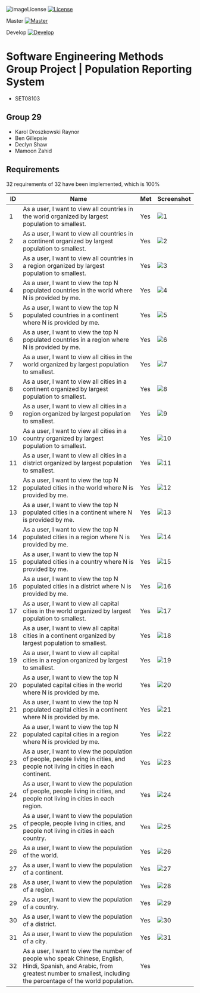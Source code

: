 ![image](https://github.com/user-attachments/assets/a3b49f35-ab9c-4327-b980-c34763826ef9)License
[![License](https://img.shields.io/badge/License-Apache_2.0-blue.svg)](https://opensource.org/licenses/Apache-2.0)

Master
[![Master](https://github.com/Bennyboy12306/sem-group-29/actions/workflows/main.yml/badge.svg?branch=master)](https://github.com/Bennyboy12306/sem-group-29/actions/workflows/main.yml?branch=master)

Develop
[![Develop](https://github.com/Bennyboy12306/sem-group-29/actions/workflows/main.yml/badge.svg?branch=develop)](https://github.com/Bennyboy12306/sem-group-29/actions/workflows/main.yml?branch=develop)
# Software Engineering Methods Group Project | Population Reporting System
- SET08103 

## Group 29
- Karol Droszkowski Raynor
- Ben Gillepsie
- Declyn Shaw
- Mamoon Zahid 

## Requirements

32 requirements of 32 have been implemented, which is 100%

| ID | Name | Met | Screenshot |
|---|---|---|---|
| 1 | As a user, I want to view all countries in the world organized by largest population to smallest. | Yes | ![1](https://github.com/Bennyboy12306/sem-group-29/blob/feature/screenshots/Screenshots/11%20-%20Countries%20ordered%20by%20population.png?raw=true) |
| 2 | As a user, I want to view all countries in a continent organized by largest population to smallest. | Yes | ![2](https://github.com/Bennyboy12306/sem-group-29/blob/feature/screenshots/Screenshots/12%20-%20All%20countries%20in%20continent%20largest%20to%20smallest.png?raw=true) |
| 3 | As a user, I want to view all countries in a region organized by largest population to smallest. | Yes | ![3](https://github.com/Bennyboy12306/sem-group-29/blob/feature/screenshots/Screenshots/13%20-%20All%20countries%20in%20a%20region%20largest%20to%20smallest.png?raw=true) |
| 4 | As a user, I want to view the top N populated countries in the world where N is provided by me. | Yes | ![4](https://github.com/Bennyboy12306/sem-group-29/blob/feature/screenshots/Screenshots/14%20-%20top%20N%20populated%20countries.png?raw=true) |
| 5 | As a user, I want to view the top N populated countries in a continent where N is provided by me. | Yes | ![5](https://github.com/Bennyboy12306/sem-group-29/blob/feature/screenshots/Screenshots/15%20-%20top%20N%20populated%20countries%20in%20continent.png?raw=true) |
| 6 | As a user, I want to view the top N populated countries in a region where N is provided by me. | Yes | ![6](https://github.com/Bennyboy12306/sem-group-29/blob/feature/screenshots/Screenshots/16%20-%20top%20N%20populated%20countries%20in%20a%20region.png?raw=true) |
| 7 | As a user, I want to view all cities in the world organized by largest population to smallest. | Yes | ![7](https://github.com/Bennyboy12306/sem-group-29/blob/feature/screenshots/Screenshots/17%20-%20Cities%20ordered%20by%20population.png?raw=true) |
| 8 | As a user, I want to view all cities in a continent organized by largest population to smallest. | Yes | ![8](https://github.com/Bennyboy12306/sem-group-29/blob/feature/screenshots/Screenshots/18%20-%20all%20cities%20in%20a%20continent%20by%20largest%20population%20to%20snmallest.png?raw=true) |
| 9 | As a user, I want to view all cities in a region organized by largest population to smallest. | Yes | ![9](https://github.com/Bennyboy12306/sem-group-29/blob/feature/screenshots/Screenshots/19%20-%20Cities%20in%20a%20region%20populaton%20largest%20to%20smallest.png?raw=true) |
| 10 | As a user, I want to view all cities in a country organized by largest population to smallest. | Yes | ![10](https://github.com/Bennyboy12306/sem-group-29/blob/feature/screenshots/Screenshots/20%20-%20Cities%20in%20a%20country%20largest%20to%20smallest.png?raw=true) |
| 11 | As a user, I want to view all cities in a district organized by largest population to smallest. | Yes | ![11](https://github.com/Bennyboy12306/sem-group-29/blob/feature/screenshots/Screenshots/21%20-%20All%20cities%20in%20a%20district%20largest%20to%20smallest.png?raw=true) |
| 12 | As a user, I want to view the top N populated cities in the world where N is provided by me. | Yes | ![12](https://github.com/Bennyboy12306/sem-group-29/blob/feature/screenshots/Screenshots/22-Top%20N%20populated%20cities.png?raw=true) |
| 13 | As a user, I want to view the top N populated cities in a continent where N is provided by me. | Yes | ![13](https://github.com/Bennyboy12306/sem-group-29/blob/feature/screenshots/Screenshots/23-top%20N%20populated%20cities%20in%20a%20continent.png?raw=true) |
| 14 | As a user, I want to view the top N populated cities in a region where N is provided by me. | Yes | ![14](https://github.com/Bennyboy12306/sem-group-29/blob/feature/screenshots/Screenshots/24-top%20N%20populated%20cities%20in%20a%20region.png?raw=true) |
| 15 | As a user, I want to view the top N populated cities in a country where N is provided by me. | Yes | ![15](https://github.com/Bennyboy12306/sem-group-29/blob/feature/screenshots/Screenshots/25-top%20N%20populated%20cities%20in%20a%20country.png?raw=true) |
| 16 | As a user, I want to view the top N populated cities in a district where N is provided by me. | Yes | ![16](https://github.com/Bennyboy12306/sem-group-29/blob/feature/screenshots/Screenshots/26-top%20N%20populated%20cities%20in%20a%20district.png?raw=true) |
| 17 | As a user, I want to view all capital cities in the world organized by largest population to smallest. | Yes | ![17](https://github.com/Bennyboy12306/sem-group-29/blob/feature/screenshots/Screenshots/27-Capital%20cities%20largest%20to%20smallest.png?raw=true) |
| 18 | As a user, I want to view all capital cities in a continent organized by largest population to smallest. | Yes | ![18](https://github.com/Bennyboy12306/sem-group-29/blob/feature/screenshots/Screenshots/28-all%20capital%20cities%20in%20a%20continent.png?raw=true) |
| 19 | As a user, I want to view all capital cities in a region organized by largest to smallest. | Yes | ![19](https://github.com/Bennyboy12306/sem-group-29/blob/feature/screenshots/Screenshots/29%20-%20All%20capital%20cities%20in%20a%20region%20largest%20to%20smallest.png?raw=true) |
| 20 | As a user, I want to view the top N populated capital cities in the world where N is provided by me. | Yes | ![20](https://github.com/Bennyboy12306/sem-group-29/blob/feature/screenshots/Screenshots/30-top%20n%20populated%20capital%20cities.png?raw=true) |
| 21 | As a user, I want to view the top N populated capital cities in a continent where N is provided by me. | Yes | ![21](https://github.com/Bennyboy12306/sem-group-29/blob/feature/screenshots/Screenshots/31-top%20n%20capital%20cities%20in%20a%20continent.png?raw=true) |
| 22 | As a user, I want to view the top N populated capital cities in a region where N is provided by me. | Yes | ![22](https://github.com/Bennyboy12306/sem-group-29/blob/feature/screenshots/Screenshots/32-Top%20N%20populated%20capital%20cities%20in%20a%20region.png?raw=true) |
| 23 | As a user, I want to view the population of people, people living in cities, and people not living in cities in each continent. | Yes | ![23](https://github.com/Bennyboy12306/sem-group-29/blob/feature/screenshots/Screenshots/33-Living%20in%20cities%20and%20not%20in%20cities%20by%20continent.png?raw=true) |
| 24 | As a user, I want to view the population of people, people living in cities, and people not living in cities in each region. | Yes | ![24](https://github.com/Bennyboy12306/sem-group-29/blob/feature/screenshots/Screenshots/34-In%20cities%20not%20in%20cities%20by%20region.png?raw=true) |
| 25 | As a user, I want to view the population of people, people living in cities, and people not living in cities in each country. | Yes | ![25](https://github.com/Bennyboy12306/sem-group-29/blob/feature/screenshots/Screenshots/35-In%20cities%20and%20not%20in%20cities%20by%20country.png?raw=true) |
| 26 | As a user, I want to view the population of the world. | Yes | ![26](https://github.com/Bennyboy12306/sem-group-29/blob/feature/screenshots/Screenshots/36%20-%20View%20population%20of%20world.png?raw=true) |
| 27 | As a user, I want to view the population of a continent. | Yes | ![27](https://github.com/Bennyboy12306/sem-group-29/blob/feature/screenshots/Screenshots/37%20-%20Population%20of%20a%20continent.png?raw=true) |
| 28 | As a user, I want to view the population of a region. | Yes | ![28](https://github.com/Bennyboy12306/sem-group-29/blob/feature/screenshots/Screenshots/38%20-%20Population%20of%20a%20region.png?raw=true) |
| 29 | As a user, I want to view the population of a country. | Yes | ![29](https://github.com/Bennyboy12306/sem-group-29/blob/feature/screenshots/Screenshots/39-Population%20of%20a%20country.png?raw=true) |
| 30 | As a user, I want to view the population of a district. | Yes | ![30](https://github.com/Bennyboy12306/sem-group-29/blob/feature/screenshots/Screenshots/40-Population%20of%20a%20district.png?raw=true) |
| 31 | As a user, I want to view the population of a city. | Yes | ![31](https://github.com/Bennyboy12306/sem-group-29/blob/feature/screenshots/Screenshots/41-Population%20of%20city.png?raw=true) |
| 32 | As a user, I want to view the number of people who speak Chinese, English, Hindi, Spanish, and Arabic, from greatest number to smallest, including the percentage of the world population. | Yes | |
